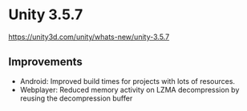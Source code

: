 # Unity 3.5.7

https://unity3d.com/unity/whats-new/unity-3.5.7

## Improvements



*   Android: Improved build times for projects with lots of resources.
*   Webplayer: Reduced memory activity on LZMA decompression by reusing the decompression buffer